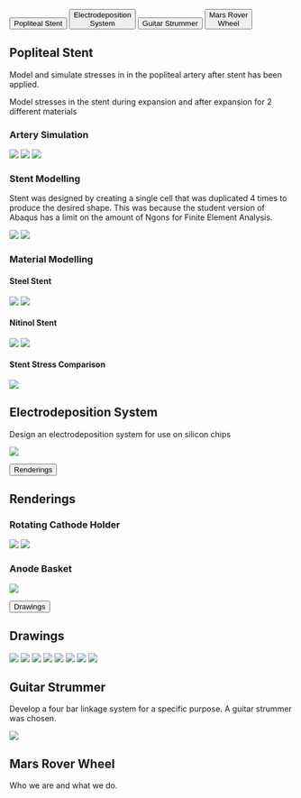 <html>
<head>
   <link rel="stylesheet" href="tabs.css">
</head>
<body>
<script>
function openPage(evt, cityName) {
  // Declare all variables
  var i, tabcontent, tablinks;
  tabcontent = document.getElementsByClassName("tabcontent");
  for (i = 0; i < tabcontent.length; i++) {
    tabcontent[i].style.display = "none";
  }

  tablinks = document.getElementsByClassName("tablinks");
  for (i = 0; i < tablinks.length; i++) {
    tablinks[i].className = tablinks[i].className.replace(" active", "");
  }
  document.getElementById(cityName).style.display = "block";
  evt.currentTarget.className += " active";
} 
windows.onload = function({document.getElementById("defaultOpen").click()});

var acc = document.getElementsByClassName("accordion");
var i;
for (i = 0; i < acc.length; i++) {
  acc[i].addEventListener("click", function() {
    this.classList.toggle("active");
    var panel = this.nextElementSibling;
    if (panel.style.display === "block") {
      panel.style.display = "none";
    } else {
      panel.style.display = "block";
    }
  });
}
</script>
<div class="tabs">
  <button class="tablinks" onclick="openPage(event, '1')" id = "defaultOpen" >Popliteal Stent</button>
  <button class="tablinks" onclick="openPage(event, '2')">Electrodeposition<br>System</button>
  <button class="tablinks" onclick="openPage(event, '3')">Guitar Strummer</button>
  <button class="tablinks" onclick="openPage(event, '4')">Mars Rover<br>Wheel</button>
   
</div>

<div id="1" class="tabcontent">
  <h2>Popliteal Stent</h2>
  <p>Model and simulate stresses in in the popliteal artery after stent has been applied.</p>
  <p>Model stresses in the stent during expansion and after expansion for 2 different materials</p>
  <h3>Artery Simulation</h3>
  <img src="3d Modelling Projects/Popliteal Stent/UnstentedArtery.png"
     style="max-width: 70%;"/> 
  <img src="3d Modelling Projects/Popliteal Stent/StentedArtery.png" 
     style="max-width: 70%;"/> 
  <img src="3d Modelling Projects/Popliteal Stent/ArteryStress.png" 
     style="max-width: 70%;"/> 
 <h3>Stent Modelling</h3>
 <p>Stent was designed by creating a single cell that was duplicated 4 times to produce the desired shape. This was because the student version of Abaqus has a limit on the amount of Ngons for Finite Element Analysis.</p>
  <img src="3d Modelling Projects/Popliteal Stent/UnexpandedStent.png" 
     style="max-width: 70%;"/> 
  <img src="3d Modelling Projects/Popliteal Stent/StentUnitDesign.png" 
     style="max-width: 70%;"/> 
  <h3>Material Modelling</h3>
  <h4>Steel Stent</h4>
  <img src="3d Modelling Projects/Popliteal Stent/ExpansionStentSteel.png" 
     style="max-width: 70%;"/> 
  <img src="3d Modelling Projects/Popliteal Stent/ExpandedStentSteel.png" 
     style="max-width: 70%;"/> 
  <h4>Nitinol Stent</h4>
  <img src="3d Modelling Projects/Popliteal Stent/ExpansionStentNitinol.png" 
     style="max-width: 70%;"/> 
  <img src="3d Modelling Projects/Popliteal Stent/ExpandedStentNitinol.png" 
     style="max-width: 70%;"/> 
  <h4>Stent Stress Comparison</h4>
  <img src="3d Modelling Projects/Popliteal Stent/MatStressCompGraph.png" 
     style="max-width: 70%;"/> 
</div>

<div id="2" class="tabcontent">
  <h2>Electrodeposition System</h2>
  <p>Design an electrodeposition system for use on silicon chips</p>
 <img src="3d Modelling Projects/Electrodeposition System/FullSystem.png" 
     style="max-width: 70%;"/>
 <p></p>
 
 
<button class="accordion" >Renderings</button>
<div class="panel">
  <h2>Renderings</h2>
  <h3>Rotating Cathode Holder</h3>
  <img src="3d Modelling Projects/Electrodeposition System/Cathode render.png"  
     style="max-width: 70%;"/>
  <img src="3d Modelling Projects/Electrodeposition System/Cathode open.png" 
     style="max-width: 70%;"/> 

  <h3>Anode Basket</h3>
  <img src="3d Modelling Projects/Electrodeposition System/Anode Render.png" 
     style="max-width: 70%;"/>
</div>

<button class="accordion" >Drawings</button>
<div class="panel">
      <h2>Drawings</h2>
      <img src="3d Modelling Projects/Electrodeposition System/CathodeAssembly.png" 
     style="max-width: 70%;"/>
     <img src="3d Modelling Projects/Electrodeposition System/TopDraw.png" 
     style="max-width: 70%;"/>
     <img src="3d Modelling Projects/Electrodeposition System/ClaspDraw.png" 
     style="max-width: 70%;"/>
     <img src="3d Modelling Projects/Electrodeposition System/PinDraw.png" 
     style="max-width: 70%;"/>
     <img src="3d Modelling Projects/Electrodeposition System/RingDraw.png" 
     style="max-width: 70%;"/>
     <img src="3d Modelling Projects/Electrodeposition System/FoamDraw.png" 
     style="max-width: 70%;"/>
     <img src="3d Modelling Projects/Electrodeposition System/CaseDraw.png" 
     style="max-width: 70%;"/>
     <img src="3d Modelling Projects/Electrodeposition System/ShaftDraw.png" 
     style="max-width: 70%;"/>
 </div>
</div>
<div id="3" class="tabcontent">
  <h2>Guitar Strummer</h2>
  <p>Develop a four bar linkage system for a specific purpose. A guitar strummer was chosen.</p>
  <img src="3d Modelling Projects/Guitar Strummer/MS.gif" 
     style="max-width: 70%;"/>

</div>

<div id="4" class="tabcontent">
  <h2>Mars Rover Wheel</h2>
  <p>Who we are and what we do.</p>
</div> 

</body>
</html>

